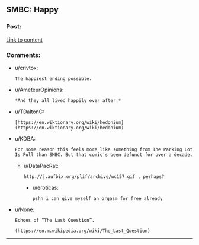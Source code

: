 ## SMBC: Happy

### Post:

[Link to content](https://www.smbc-comics.com/comic/happy-3)

### Comments:

- u/crivtox:
  ```
  The happiest ending possible.
  ```

- u/AmeteurOpinions:
  ```
  *And they all lived happily ever after.*
  ```

- u/TDaltonC:
  ```
  [https://en.wiktionary.org/wiki/hedonium](https://en.wiktionary.org/wiki/hedonium)
  ```

- u/KDBA:
  ```
  For some reason this feels more like something from The Parking Lot Is Full than SMBC. But that comic's been defunct for over a decade.
  ```

  - u/DataPacRat:
    ```
    http://j.aufbix.org/plif/archive/wc157.gif , perhaps?
    ```

    - u/eroticas:
      ```
      pshh i can give myself an orgasm for free already
      ```

- u/None:
  ```
  Echoes of “The Last Question”.

  (https://en.m.wikipedia.org/wiki/The_Last_Question)
  ```

---

